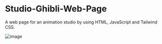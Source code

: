 # Studio-Ghibli-Web-Page
A web page for an animation studio by using HTML, JavaScript and Tailwind CSS.


![image](https://github.com/user-attachments/assets/4e6e5ce1-5a89-4ec3-a762-18c5d8bf291c)

